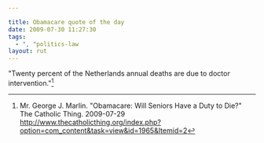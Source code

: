 ```yaml
---

title: Obamacare quote of the day
date: 2009-07-30 11:27:30
tags:
  - ", "politics-law
layout: rut
---
```


"Twenty percent of the Netherlands annual deaths are due to doctor intervention."[^200907301]

[^200907301]: Mr. George J. Marlin.  "Obamacare: Will Seniors Have a Duty to Die?" The Catholic Thing.  2009-07-29 <http://www.thecatholicthing.org/index.php?option=com_content&task=view&id=1965&Itemid=2>

